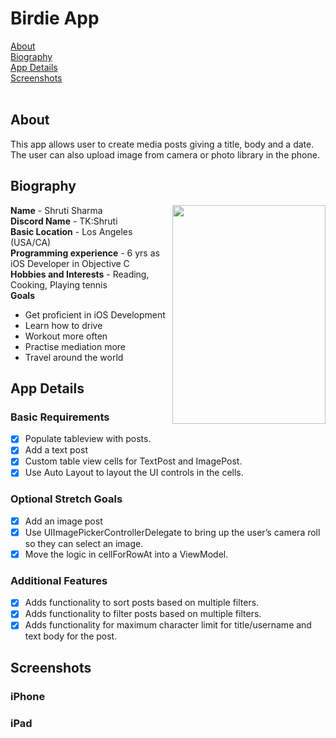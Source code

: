 # Birdie App
[About](#about)<br/>
[Biography](#bio)<br/>
[App Details](#app)<br/>
[Screenshots](#screenshots)<br/>
</br>
## About
<a name = "about" />This app allows user to create media posts giving a title, body and a date. The user can also upload image from camera or photo library in the phone.

## Biography 
<a name = "bio" /> 
<img align = "right" src="../Bio-Image.png" width="245" height="350">  

**Name** - Shruti Sharma <br/>
**Discord Name** - TK:Shruti <br/>
**Basic Location** - Los Angeles (USA/CA) <br/>
**Programming experience** - 6 yrs as iOS Developer in Objective C <br/>
**Hobbies and Interests** - Reading, Cooking, Playing tennis <br/>
**Goals**
- Get proficient in iOS Development 
- Learn how to drive 
- Workout more often 
- Practise mediation more 
- Travel around the world

## App Details
<a name = "app" />

### Basic Requirements

- [x] Populate tableview with posts.
- [x] Add a text post 
- [x] Custom table view cells for TextPost and ImagePost.
- [x] Use Auto Layout to layout the UI controls in the cells.

### Optional Stretch Goals 

- [x] Add an image post
- [x] Use UIImagePickerControllerDelegate to bring up the user’s camera roll so they
  can select an image. 
- [x] Move the logic in cellForRowAt into a ViewModel.

### Additional Features
- [x] Adds functionality to sort posts based on multiple filters.
- [x] Adds functionality to filter posts based on multiple filters.
- [x] Adds functionality for maximum character limit for title/username and text body for the post.

## Screenshots
<a name = "screenshots" />

### iPhone


### iPad